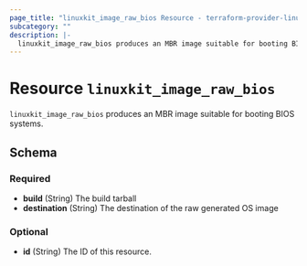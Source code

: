 ```yaml
---
page_title: "linuxkit_image_raw_bios Resource - terraform-provider-linuxkit"
subcategory: ""
description: |-
  linuxkit_image_raw_bios produces an MBR image suitable for booting BIOS systems.
---
```


# Resource `linuxkit_image_raw_bios`

`linuxkit_image_raw_bios` produces an MBR image suitable for booting BIOS systems.



## Schema

### Required

- **build** (String) The build tarball
- **destination** (String) The destination of the raw generated OS image

### Optional

- **id** (String) The ID of this resource.


